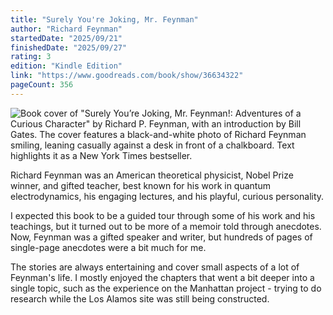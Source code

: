 ```yaml
---
title: "Surely You're Joking, Mr. Feynman"
author: "Richard Feynman"
startedDate: "2025/09/21"
finishedDate: "2025/09/27"
rating: 3
edition: "Kindle Edition"
link: "https://www.goodreads.com/book/show/36634322"
pageCount: 356
---
```


![Book cover of "Surely You’re Joking, Mr. Feynman!: Adventures of a Curious Character" by Richard P. Feynman, with an introduction by Bill Gates. The cover features a black-and-white photo of Richard Feynman smiling, leaning casually against a desk in front of a chalkboard. Text highlights it as a New York Times bestseller.](https://images-na.ssl-images-amazon.com/images/S/compressed.photo.goodreads.com/books/1511250237i/36634322.jpg)

Richard Feynman was an American theoretical physicist, Nobel Prize winner, and gifted teacher, best known for his work in quantum electrodynamics, his engaging lectures, and his playful, curious personality.

I expected this book to be a guided tour through some of his work and his teachings, but it turned out to be more of a memoir told through anecdotes. Now, Feynman was a gifted speaker and writer, but hundreds of pages of single-page anecdotes were a bit much for me.

The stories are always entertaining and cover small aspects of a lot of Feynman's life. I mostly enjoyed the chapters that went a bit deeper into a single topic, such as the experience on the Manhattan project - trying to do research while the Los Alamos site was still being constructed.